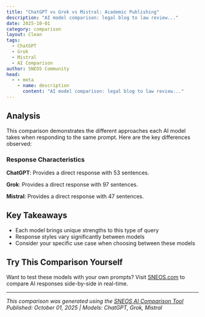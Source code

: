 ```yaml
---
title: "ChatGPT vs Grok vs Mistral: Academic Publishing"
description: "AI model comparison: legal blog to law review..."
date: 2025-10-01
category: comparison
layout: Clean
tags:
  - ChatGPT
  - Grok
  - Mistral
  - AI Comparison
author: SNEOS Community
head:
  - - meta
    - name: description
      content: "AI model comparison: legal blog to law review..."
---
```


<ChatComparison
  title="ChatGPT vs Grok vs Mistral: Academic Publishing"
  prompt="legal blog to law review"
  :responses='{
    "ChatGPT": "Certainly! Transforming a legal blog post into a law review article involves expanding the analysis, incorporating scholarly sources, and adopting a more formal, academic tone. Here\u2019s a general guide and a sample outline to help you convert your legal blog content into a law review submission:\n\n---\n\n### Steps to Transform a Legal Blog Post into a Law Review Article\n\n1. **Deepen the Research**  \n   - Use primary sources: case law, statutes, regulations.  \n   - Engage with secondary sources: law review articles, treatises, legal commentaries.  \n   - Include interdisciplinary perspectives if relevant (e.g., economics, social sciences).\n\n2. **Structure and Length**  \n   - Law review articles are much longer and more detailed than blog posts. Aim for 20-40 pages.  \n   - Include traditional sections: Introduction, Background, Analysis, Counterarguments, Conclusion.\n\n3. **Formal Tone and Style**  \n   - Use formal legal writing style with precise citations (Bluebook or ALWD).  \n   - Avoid conversational or informal language typical in blogs.\n\n4. **Thesis and Contribution**  \n   - Clearly state your thesis or argument.  \n   - Explain how your article contributes new insights or perspectives to the legal field.\n\n5. **Footnotes and Citations**  \n   - Provide detailed footnotes for all legal authorities and secondary sources.  \n   - Ensure citations meet law review standards.\n\n6. **Engage with Counterarguments**  \n   - Address opposing views and explain why your analysis holds.\n\n---\n\n### Sample Outline for a Law Review Article\n\n**Title:** Rethinking [Legal Issue]: A Comprehensive Analysis of [Specific Topic]\n\n**I. Introduction**  \n- Present the issue and why it is important.  \n- State your thesis or main argument.  \n- Outline the structure of the article.\n\n**II. Background and Context**  \n- Describe the historical and legal background.  \n- Define key terms and concepts.  \n- Summarize relevant statutes and case law.\n\n**III. Current Legal Landscape**  \n- Analyze how courts have approached the issue.  \n- Discuss administrative regulations or guidelines (if applicable).\n\n**IV. Critical Analysis**  \n- Present your in-depth analysis.  \n- Incorporate scholarly opinions and interdisciplinary perspectives.  \n- Examine implications and real-world impacts.\n\n**V. Counterarguments and Responses**  \n- Identify major opposing viewpoints.  \n- Provide reasoned responses and rebuttals.\n\n**VI. Policy Recommendations**  \n- Suggest changes to law, policy, or judicial approach.  \n- Highlight benefits and possible limitations.\n\n**VII. Conclusion**  \n- Summarize the main points.  \n- Reiterate the significance of your argument.  \n- Suggest avenues for future research.\n\n---\n\n### Example: Converting a Blog Excerpt into Law Review Language\n\n**Blog excerpt (informal):**  \n\u0022Recent cases show that courts are struggling with the scope of digital privacy rights. There\u0027s a lot of confusion about what protections exist for data stored in the cloud.\u0022\n\n**Law review style:**  \n\u0022Recent judicial decisions reveal significant uncertainty regarding the delineation of digital privacy rights, particularly as they pertain to data stored in cloud computing environments. This article examines the evolving jurisprudence surrounding electronic data privacy, analyzing the divergent approaches courts have adopted and assessing their implications for statutory interpretation and individual rights.\u0022\n\n---\n\nIf you provide me with a specific blog post, I can help you rewrite or outline it as a law review article!",
    "Grok": "Transforming content from a legal blog into a law review article involves a significant shift in tone, structure, and depth of analysis. Legal blogs are typically written for a general audience or practicing attorneys, focusing on accessibility, brevity, and practical insights. In contrast, law review articles are scholarly pieces aimed at academics, judges, and legal professionals, requiring rigorous research, detailed argumentation, and extensive citation of authorities. Below is a step-by-step guide to help you convert a legal blog post into a law review article:\n\n---\n\n### 1. Identify the Core Issue or Thesis\n   - **Blog Context**: Legal blogs often discuss a recent case, statute, or legal trend in a conversational or summarized manner. The thesis might be implied or briefly stated.\n   - **Law Review Context**: A law review article requires a clear, specific, and novel thesis. Ask yourself: What unique contribution can this piece make to legal scholarship? Is there a gap in the existing literature that your analysis can address?\n   - **Action**: Refine the blog\u2019s topic into a central argument or research question. For example, instead of summarizing a Supreme Court decision (as in a blog), propose a critique of the Court\u2019s reasoning or suggest a new framework for addressing the issue.\n\n   **Example**:\n   - Blog: \u201CRecent SCOTUS Ruling on Free Speech in Social Media Cases\u201D\n   - Law Review Thesis: \u201CThe Supreme Court\u2019s Recent Free Speech Ruling on Social Media Fails to Address the Tension Between First Amendment Protections and Platform Moderation Policies: A Proposed Balancing Test.\u201D\n\n---\n\n### 2. Expand the Depth of Research\n   - **Blog Context**: Blogs often cite a few key cases or statutes with minimal footnotes or hyperlinks.\n   - **Law Review Context**: Law reviews demand exhaustive research, including primary sources (cases, statutes, regulations) and secondary sources (existing law review articles, books, and treatises). Use legal databases like Westlaw, LexisNexis, or HeinOnline to find relevant material.\n   - **Action**: Conduct a comprehensive literature review to understand the current state of scholarship on your topic. Identify conflicting viewpoints, unresolved issues, or areas for innovation. Ensure your article adds value by engaging with or critiquing existing arguments.\n\n---\n\n### 3. Restructure for Scholarly Format\n   - **Blog Context**: Blogs are short, often 500-1,500 words, with a casual structure (e.g., intro, summary, quick analysis, and conclusion).\n   - **Law Review Context**: Law review articles are much longer (often 10,000-25,000 words) and follow a formal structure:\n     1. **Introduction**: State the problem, your thesis, and a roadmap of the article.\n     2. **Background**: Provide a detailed history of the legal issue, including case law, statutes, and scholarly debates.\n     3. **Analysis**: Present your argument in depth, addressing counterarguments and supporting your position with evidence and reasoning.\n     4. **Proposal/Solution (if applicable)**: Offer a new framework, policy recommendation, or interpretation.\n     5. **Conclusion**: Summarize your findings and restate the importance of your contribution.\n   - **Action**: Expand each section of your blog into a fully developed part of the law review article. For instance, a blog\u2019s brief mention of a case should become a detailed discussion of the case\u2019s facts, holding, reasoning, and implications in the law review.\n\n---\n\n### 4. Adopt a Formal Tone and Style\n   - **Blog Context**: Blogs use conversational language, contractions, and sometimes personal anecdotes to engage readers.\n   - **Law Review Context**: Law reviews require formal, precise language with an objective tone. Avoid colloquialisms and ensure clarity in legal terminology.\n   - **Action**: Revise the blog\u2019s tone to eliminate informal phrasing. Replace opinions with reasoned arguments backed by authority.\n\n   **Example**:\n   - Blog: \u201CThis ruling is a total game-changer for employers!\u201D\n   - Law Review: \u201CThis decision significantly alters the legal landscape for employers by revising the standard for liability under employment discrimination statutes.\u201D\n\n---\n\n### 5. Incorporate Rigorous Citation and Footnotes\n   - **Blog Context**: Citations, if present, are usually informal (e.g., hyperlinks to a case or article).\n   - **Law Review Context**: Law reviews require meticulous citation using *The Bluebook: A Uniform System of Citation*. Every factual claim, legal principle, and reference must be supported by a footnote.\n   - **Action**: Learn and apply Bluebook rules for cases, statutes, and secondary sources. Use footnotes to provide additional context, address counterarguments, or cite related scholarship.\n\n---\n\n### 6. Engage with Counterarguments\n   - **Blog Context**: Blogs often present a single perspective or opinion without delving into opposing views.\n   - **Law Review Context**: Scholarly writing must anticipate and address counterarguments to demonstrate a balanced and thorough analysis.\n   - **Action**: Identify potential criticisms of your thesis and refute or distinguish them using legal reasoning and authority. This shows intellectual honesty and strengthens your argument.\n\n---\n\n### 7. Ensure Originality and Contribution to Scholarship\n   - **Blog Context**: Blogs may summarize existing information or provide practical tips without offering new insights.\n   - **Law Review Context**: Law reviews prioritize original contributions to legal thought, such as novel interpretations, critiques, or policy proposals.\n   - **Action**: Ensure your article offers something new. This could be a reinterpretation of case law, a synthesis of disparate legal doctrines, or a solution to an unresolved problem. Use your research to confirm that your idea hasn\u2019t been fully explored in prior scholarship.\n\n---\n\n### 8. Edit for Length and Detail\n   - **Blog Context**: Blogs are concise and to the point, often omitting nuanced discussion for brevity.\n   - **Law Review Context**: Law reviews allow (and expect) in-depth exploration of issues, which means significantly expanding the content.\n   - **Action**: Flesh out each point with detailed analysis, examples, and citations. A single paragraph in a blog might become several pages in a law review article.\n\n---\n\n### 9. Seek Feedback and Revise\n   - **Blog Context**: Blogs are often published quickly with minimal peer review.\n   - **Law Review Context**: Law review articles benefit from feedback by professors, peers, or mentors to refine arguments and ensure accuracy.\n   - **Action**: Share drafts with colleagues or advisors for input on the strength of your thesis, clarity of writing, and depth of research. Revise based on their feedback.\n\n---\n\n### 10. Prepare for Submission\n   - **Blog Context**: Blogs are self-published or submitted to a website with minimal formalities.\n   - **Law Review Context**: Law reviews have strict submission guidelines, including formatting (often double-spaced, specific margins), word count limits, and submission platforms like Scholastica or ExpressO.\n   - **Action**: Research target law reviews to understand their focus (e.g., general, specialized in a field like environmental law), submission windows, and requirements. Tailor your article to fit their scope and style.\n\n---\n\n### Example Transformation\n**Blog Post (500 words)**:\n- Title: \u201CNew Privacy Law Impacts Small Businesses\u201D\n- Content: Summarizes a new data privacy statute, highlights key provisions, and offers a quick opinion on its burden for small businesses. Includes one or two hyperlinks to news articles.\n\n**Law Review Article (15,000 words)**:\n- Title: \u201CBalancing Privacy and Innovation: The Disproportionate Impact of Data Protection Laws on Small Businesses and a Proposed Exemption Framework\u201D\n- Structure:\n  1. Introduction: States the problem of regulatory burdens on small businesses and proposes a tiered exemption framework.\n  2. Background: Traces the history of data privacy laws in the U.S. and EU, major cases, and legislative intent behind the new statute.\n  3. Analysis: Critiques the statute\u2019s one-size-fits-all approach, using economic data and legal precedents to argue it unfairly burdens small businesses.\n  4. Proposal: Suggests a tiered compliance model based on company size and data usage, comparing it to existing exemptions in other areas of law.\n  5. Conclusion: Reiterates the need for reform and calls for further research.\n- Citations: Extensive Bluebookfootnotes referencing statutes, case law, law review articles, and government reports.\n\n---\n\nBy following these steps, you can elevate a practical, reader-friendly blog post into a scholarly, impactful law review article that contributes meaningfully to legal discourse. If you have a specific blog post in mind, I\u2019d be happy to help refine its transformation! Let me know.",
    "Mistral": "Transitioning from writing a legal blog to a law review article involves several key steps, as law review articles typically require a more formal, scholarly approach. Here\u2019s a guide to help you make the transition:\n\n### 1. **Understand the Differences**\n- **Purpose**: Legal blogs are often written for a general audience to provide updates, insights, or opinions on legal topics. Law review articles are academic papers aimed at contributing to legal scholarship and are typically read by legal professionals, academics, and students.\n- **Tone**: Blogs can be more conversational and informal, while law review articles are formal, objective, and analytical.\n- **Structure**: Blogs are usually shorter and more flexible in structure. Law review articles follow a strict format, including an introduction, background, analysis, conclusions, and extensive citations.\n\n### 2. **Choose a Topic**\n- **Relevance**: Ensure your topic is relevant and significant to the legal community. It should address a current legal issue, a gap in the literature, or a novel interpretation of existing law.\n- **Scope**: Narrow down your topic to a manageable scope. Law review articles often focus on a specific legal question or issue.\n\n### 3. **Conduct Thorough Research**\n- **Primary Sources**: Use primary legal sources such as statutes, regulations, case law, and legislative history.\n- **Secondary Sources**: Include scholarly articles, books, and other academic works to support your arguments.\n- **Current Developments**: Stay updated with recent legal developments, including new cases, legislation, and scholarly debates.\n\n### 4. **Develop a Thesis**\n- **Clear and Concise**: Your thesis should be a clear, concise statement that outlines the main argument or point of your article.\n- **Original Contribution**: Ensure your thesis contributes something new to the existing body of legal scholarship.\n\n### 5. **Structure Your Article**\n- **Introduction**: Provide an overview of your topic, state your thesis, and outline the structure of your article.\n- **Background**: Offer a comprehensive background on the legal issue, including relevant history, key cases, and existing scholarship.\n- **Analysis**: Present your arguments, supported by evidence and citations. This is the core of your article and should be thoroughly researched and well-reasoned.\n- **Conclusion**: Summarize your findings, restate your thesis, and discuss the implications of your analysis.\n\n### 6. **Cite Properly**\n- **Citation Style**: Follow the citation style required by the law review (usually the Bluebook).\n- **Accuracy**: Ensure all citations are accurate and properly formatted.\n\n### 7. **Write Clearly and Concisely**\n- **Formal Language**: Use formal, academic language. Avoid colloquialisms and informal expressions.\n- **Clarity**: Ensure your writing is clear and easy to follow. Use headings and subheadings to organize your content.\n- **Proofreading**: Thoroughly proofread your article for grammatical errors, typos, and inconsistencies.\n\n### 8. **Submit to a Law Review**\n- **Choose a Journal**: Select a law review that aligns with your topic and has a good reputation.\n- **Follow Guidelines**: Carefully follow the submission guidelines provided by the law review. This includes formatting, length, and any specific requirements.\n- **Cover Letter**: Write a professional cover letter explaining the significance of your article and why it is suitable for the journal.\n\n### 9. **Peer Review**\n- **Feedback**: Be prepared for peer review and feedback. Address any comments or suggestions from reviewers to improve your article.\n- **Revisions**: Make necessary revisions based on feedback before final submission.\n\n### 10. **Publish and Promote**\n- **Publication**: Once accepted, work with the journal to finalize your article for publication.\n- **Promotion**: Share your published article with your professional network, on academic platforms, and through social media to increase its reach and impact.\n\nBy following these steps, you can successfully transition from writing a legal blog to a scholarly law review article."
  }'
  published-date="22:46"
/>

## Analysis

This comparison demonstrates the different approaches each AI model takes when responding to the same prompt. Here are the key differences observed:

### Response Characteristics

**ChatGPT**: Provides a direct response with 53 sentences. 

**Grok**: Provides a direct response with 97 sentences. 

**Mistral**: Provides a direct response with 47 sentences. 

## Key Takeaways

- Each model brings unique strengths to this type of query
- Response styles vary significantly between models
- Consider your specific use case when choosing between these models

## Try This Comparison Yourself

Want to test these models with your own prompts? Visit [SNEOS.com](https://sneos.com) to compare AI responses side-by-side in real-time.

---

*This comparison was generated using the [SNEOS AI Comparison Tool](https://sneos.com)*
*Published: October 01, 2025 | Models: ChatGPT, Grok, Mistral*
